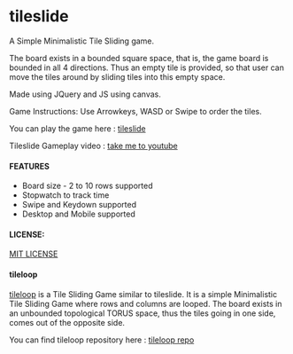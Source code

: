 # tileslide

A Simple Minimalistic Tile Sliding game.

The board exists in a bounded square space, that is, the game board is bounded in all 4 directions.
Thus an empty tile is provided, so that user can move the tiles around by sliding tiles into this empty space.

Made using JQuery and JS using canvas.

Game Instructions: Use Arrowkeys, WASD or Swipe to order the tiles.

You can play the game here : [tileslide](https://lalaniket8.github.io/tileslide/)

Tileslide Gameplay video : [take me to youtube](https://youtu.be/fjAJ-rB7gNg)

#### FEATURES
* Board size - 2 to 10 rows supported
* Stopwatch to track time
* Swipe and Keydown supported
* Desktop and Mobile supported


#### LICENSE: 
[MIT LICENSE](https://github.com/lalaniket8/tileslide/blob/master/LICENSE)


#### tileloop
[tileloop](https://lalaniket8.github.io/tileloop/) is a Tile Sliding Game similar to tileslide.
It is a simple Minimalistic Tile Sliding Game where rows and columns are looped.
The board exists in an unbounded topological TORUS space, thus the tiles going in one side, comes out of the opposite side.

You can find tileloop repository here : [tileloop repo](https://github.com/lalaniket8/tileloop)
